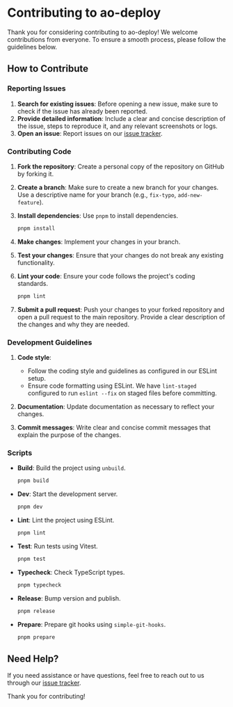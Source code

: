 # Contributing to ao-deploy

Thank you for considering contributing to ao-deploy! We welcome contributions from everyone. To ensure a smooth process, please follow the guidelines below.

## How to Contribute

### Reporting Issues

1. **Search for existing issues**: Before opening a new issue, make sure to check if the issue has already been reported.
2. **Provide detailed information**: Include a clear and concise description of the issue, steps to reproduce it, and any relevant screenshots or logs.
3. **Open an issue**: Report issues on our [issue tracker](https://github.com/pawanpaudel93/ao-deploy/issues).

### Contributing Code

1. **Fork the repository**: Create a personal copy of the repository on GitHub by forking it.
2. **Create a branch**: Make sure to create a new branch for your changes. Use a descriptive name for your branch (e.g., `fix-typo`, `add-new-feature`).
3. **Install dependencies**: Use `pnpm` to install dependencies.

   ```bash
   pnpm install
   ```

4. **Make changes**: Implement your changes in your branch.
5. **Test your changes**: Ensure that your changes do not break any existing functionality.

6. **Lint your code**: Ensure your code follows the project's coding standards.

   ```bash
   pnpm lint
   ```

7. **Submit a pull request**: Push your changes to your forked repository and open a pull request to the main repository. Provide a clear description of the changes and why they are needed.

### Development Guidelines

1. **Code style**:

   - Follow the coding style and guidelines as configured in our ESLint setup.
   - Ensure code formatting using ESLint. We have `lint-staged` configured to run `eslint --fix` on staged files before committing.

2. **Documentation**: Update documentation as necessary to reflect your changes.
3. **Commit messages**: Write clear and concise commit messages that explain the purpose of the changes.

### Scripts

- **Build**: Build the project using `unbuild`.

  ```bash
  pnpm build
  ```

- **Dev**: Start the development server.

  ```bash
  pnpm dev
  ```

- **Lint**: Lint the project using ESLint.

  ```bash
  pnpm lint
  ```

- **Test**: Run tests using Vitest.

  ```bash
  pnpm test
  ```

- **Typecheck**: Check TypeScript types.

  ```bash
  pnpm typecheck
  ```

- **Release**: Bump version and publish.

  ```bash
  pnpm release
  ```

- **Prepare**: Prepare git hooks using `simple-git-hooks`.

  ```bash
  pnpm prepare
  ```

## Need Help?

If you need assistance or have questions, feel free to reach out to us through our [issue tracker](https://github.com/pawanpaudel93/ao-deploy/issues).

Thank you for contributing!
